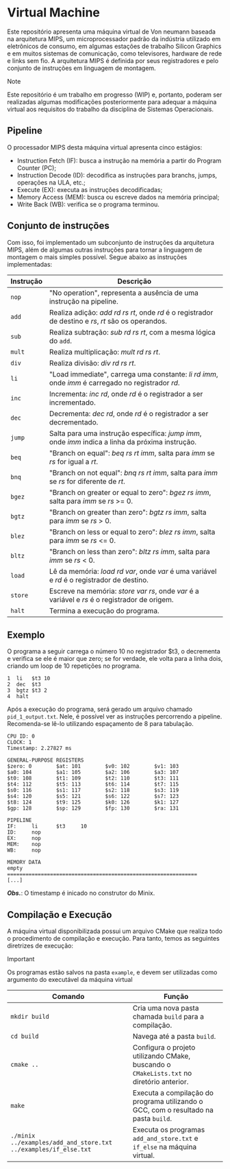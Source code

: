 # Virtual Machine

Este repositório apresenta uma máquina virtual de Von neumann baseada na arquitetura MIPS, um microprocessador padrão da indústria utilizado em eletrônicos de consumo, em algumas estações de trabalho Silicon Graphics e em muitos sistemas de comunicação, como televisores, hardware de rede e links sem fio. A arquitetura MIPS é definida por seus registradores e pelo conjunto de instruções em linguagem de montagem.

> [!NOTE]
> Este repositório é um trabalho em progresso (WIP) e, portanto, poderam ser realizadas algumas modificações posteriormente para adequar a máquina virtual aos requisitos do trabalho da disciplina de Sistemas Operacionais.

## Pipeline

O processador MIPS desta máquina virtual apresenta cinco estágios:

* Instruction Fetch (IF): busca a instrução na memória a partir do Program Counter (PC);
* Instruction Decode (ID): decodifica as instruções para branchs, jumps, operações na ULA, etc.;
* Execute (EX): executa as instruções decodificadas;
* Memory Access (MEM): busca ou escreve dados na memória principal;
* Write Back (WB): verifica se o programa terminou.

## Conjunto de instruções

Com isso, foi implementado um subconjunto de instruções da arquitetura MIPS, além de algumas outras instruções para tornar a linguagem de montagem o mais simples possível. Segue abaixo as instruções implementadas:

| Instrução   | Descrição                                                                                             |
|-------------|-------------------------------------------------------------------------------------------------------|
| `nop`       | "No operation", representa a ausência de uma instrução na pipeline.                                   |
| `add`       | Realiza adição: _add rd rs rt_, onde _rd_ é o registrador de destino e _rs_, _rt_ são os operandos.   |
| `sub`       | Realiza subtração: _sub rd rs rt_, com a mesma lógica do `add`.                                       |
| `mult`      | Realiza multiplicação: _mult rd rs rt_.                                                               |
| `div`       | Realiza divisão: _div rd rs rt_.                                                                      |
| `li`        | "Load immediate", carrega uma constante: _li rd imm_, onde _imm_ é carregado no registrador _rd_.     |
| `inc`       | Incrementa: _inc rd_, onde _rd_ é o registrador a ser incrementado.                                   |
| `dec`       | Decrementa: _dec rd_, onde _rd_ é o registrador a ser decrementado.                                   |
| `jump`      | Salta para uma instrução específica: _jump imm_, onde _imm_ indica a linha da próxima instrução.      |
| `beq`       | "Branch on equal": _beq rs rt imm_, salta para _imm_ se _rs_ for igual a _rt_.                        |
| `bnq`       | "Branch on not equal": _bnq rs rt imm_, salta para _imm_ se _rs_ for diferente de _rt_.               |
| `bgez`      | "Branch on greater or equal to zero": _bgez rs imm_, salta para _imm_ se _rs_ >= 0.                   |
| `bgtz`      | "Branch on greater than zero": _bgtz rs imm_, salta para _imm_ se _rs_ > 0.                           |
| `blez`      | "Branch on less or equal to zero": _blez rs imm_, salta para _imm_ se _rs_ <= 0.                      |
| `bltz`      | "Branch on less than zero": _bltz rs imm_, salta para _imm_ se _rs_ < 0.                              |
| `load`      | Lê da memória: _load rd var_, onde _var_ é uma variável e _rd_ é o registrador de destino.            |
| `store`     | Escreve na memória: _store var rs_, onde _var_ é a variável e _rs_ é o registrador de origem.         |
| `halt`      | Termina a execução do programa.                                                                       |

## Exemplo

O programa a seguir carrega o número 10 no registrador $t3, o decrementa e verifica se ele é maior que zero; se for verdade, ele volta para a linha dois, criando um loop de 10 repetições no programa.

```
1  li   $t3 10
2  dec  $t3
3  bgtz $t3 2
4  halt
```

Após a execução do programa, será gerado um arquivo chamado `pid_1_output.txt`. Nele, é possível ver as instruções percorrendo a pipeline. Recomenda-se lê-lo utilizando espaçamento de 8 para tabulação.

```
CPU ID: 0
CLOCK: 1
Timestamp: 2.27827 ms

GENERAL-PURPOSE REGISTERS
$zero: 0        $at: 101        $v0: 102        $v1: 103
$a0: 104        $a1: 105        $a2: 106        $a3: 107
$t0: 108        $t1: 109        $t2: 110        $t3: 111
$t4: 112        $t5: 113        $t6: 114        $t7: 115
$s0: 116        $s1: 117        $s2: 118        $s3: 119
$s4: 120        $s5: 121        $s6: 122        $s7: 123
$t8: 124        $t9: 125        $k0: 126        $k1: 127
$gp: 128        $sp: 129        $fp: 130        $ra: 131

PIPELINE
IF:     li      $t3     10
ID:     nop
EX:     nop
MEM:    nop
WB:     nop

MEMORY DATA
empty
==============================================================
[...]
```

***Obs.***: O timestamp é inicado no construtor do Minix.

## Compilação e Execução

A máquina virtual disponibilizada possui um arquivo CMake que realiza todo o procedimento de compilação e execução. Para tanto, temos as seguintes diretrizes de execução:

> [!IMPORTANT]
> Os programas estão salvos na pasta `example`, e devem ser utilizadas como argumento do executável da máquina virtual

| Comando                                                         | Função                                                                                           |
| --------------------------------------------------------------- | ------------------------------------------------------------------------------------------------ |
| `mkdir build`                                                   | Cria uma nova pasta chamada `build` para a compilação.                                           |
| `cd build`                                                      | Navega até a pasta `build`.                                                                      |
| `cmake ..`                                                      | Configura o projeto utilizando CMake, buscando o `CMakeLists.txt` no diretório anterior.         |
| `make`                                                          | Executa a compilação do programa utilizando o GCC, com o resultado na pasta `build`.             |
| `./minix ../examples/add_and_store.txt ../examples/if_else.txt` | Executa os programas `add_and_store.txt` e `if_else` na máquina virtual.                         |
